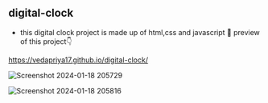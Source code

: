 ## digital-clock
* this digital clock project is made up of html,css and javascript
 👀 preview of this project👇

https://vedapriya17.github.io/digital-clock/

![Screenshot 2024-01-18 205729](https://github.com/vedapriya17/digital-clock/assets/140573640/b3f42213-bf93-424d-a0ff-2a8ce39f4984)

![Screenshot 2024-01-18 205816](https://github.com/vedapriya17/digital-clock/assets/140573640/79e88bb7-75de-4704-992c-7ca79f3c7008)



